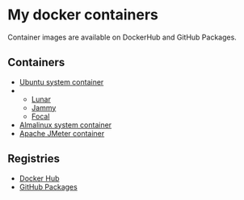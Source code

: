 # My docker containers
Container images are available on DockerHub and GitHub Packages.

## Containers
- [Ubuntu system container](https://github.com/doridoridoriand/containers/pkgs/container/containers%2Flifeboat-ubuntu)
- - [Lunar](https://github.com/doridoridoriand/containers/pkgs/container/containers%2Flifeboat-ubuntu/113901629?tag=lunar-latest)
  - [Jammy](https://github.com/doridoridoriand/containers/pkgs/container/containers%2Flifeboat-ubuntu/113957330?tag=jammy-latest)
  - [Focal](https://github.com/doridoridoriand/containers/pkgs/container/containers%2Flifeboat-ubuntu/113957214?tag=focal-latest)
- [Almalinux system container](https://github.com/doridoridoriand/containers/pkgs/container/containers%2Flifeboat/109807160?tag=almalinux-latest)
- [Apache JMeter container](https://github.com/doridoridoriand/containers/pkgs/container/containers%2Fjmeter-standalone/109839188?tag=latest)

## Registries
- [Docker Hub](https://hub.docker.com/u/doridoridoriand)
- [GitHub Packages](https://github.com/doridoridoriand/containers/packages)
